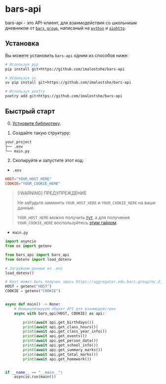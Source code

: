 # bars-api

bars-api - это API-клиент, для взаимодействия со школьниым дневником от [`bars group`](https://bars.group), написаный на [`python`](https://python.org) и [`aiohttp`](https://github.com/aio-libs/aiohttp).

## Установка

Вы можете установить `bars-api` одним из способов ниже:

``` bash
# Используя pip
pip install git+https://github.com/imalostshe/bars-api

# Используя uv
uv pip install git+https://github.com/imalostshe/bars-api

# Используя poetry
poetry add git+https://github.com/imalostshe/bars-api
```

## Быстрый старт

0. [Устновите библиотеку](#установка).

1. Создайте такую структуру:

```bash
your_project
├── .env
└── main.py
```

2. Скопируйте и запустите этот код:

- `.env`

``` toml
HOST="YOUR_HOST_HERE"
COOKIE="YOUR_COOKIE_HERE"
```

> [!WARNING] ПРЕДУПРЕЖДЕНИЕ
>
> Не забудьте заменить `YOUR_HOST_HERE` и `YOUR_COOKIE_HERE`
> на ваши данные.
>
> `YOUR_HOST_HERE` можно получить
> [тут](https://aggregator.edu.bars.group/my_diary),
> а для получения `YOUR_COOKIE_HERE` воспользуйтесь
> [этим гайдом](https://telegra.ph/Instrukciya-po-registracii-v-bote-04-25).

- `main.py`

```python
import asyncio
from os import getenv

from bars_api import bars_api
from dotenv import load_dotenv

# Загружаем данные из .env
load_dotenv()

# Host может быть получен здесь https://aggregator.edu.bars.group/my_diary
HOST = getenv("HOST")
COOKIE = getenv("COOKIE")


async def main() -> None:
    # Инициализируем объект API для взаимодействия
    async with bars_api(HOST, COOKIE) as api:

        print(await api.get_birthdays())
        print(await api.get_class_hours())
        print(await api.get_class_year_info())
        print(await api.get_events())
        print(await api.get_person_data())
        print(await api.get_school_info())
        print(await api.get_summary_marks())
        print(await api.get_total_marks())
        print(await api.get_homework())


if __name__ == "__main__":
    asyncio.run(main())
```
